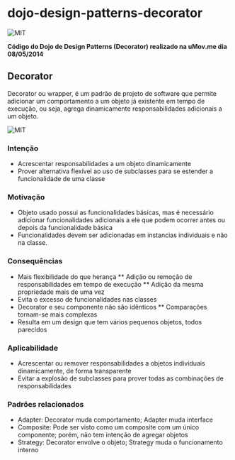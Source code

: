 dojo-design-patterns-decorator
==============================

![MIT](https://octodex.github.com/images/kimonotocat.png)

**Código do Dojo de Design Patterns (Decorator) realizado na uMov.me dia 08/05/2014**

## Decorator

Decorator ou wrapper, é um padrão de projeto de software que permite adicionar um comportamento a um objeto já existente em tempo de execução, ou seja, agrega dinamicamente responsabilidades adicionais a um objeto.

![MIT](https://www.google.com.br/url?sa=i&rct=j&q=&esrc=s&source=images&cd=&cad=rja&uact=8&docid=HFWb1hmCYiP9IM&tbnid=pmsKm_jGYOQ10M:&ved=0CAUQjRw&url=http%3A%2F%2Fen.wikipedia.org%2Fwiki%2FDecorator_pattern&ei=SQ9rU6bTG4r68AHJlYHwDw&bvm=bv.66330100,d.aWw&psig=AFQjCNEsxYwxB_79tnqM23E1VScvqBg4GQ&ust=1399611590380746)

### Intenção
* Acrescentar responsabilidades a um objeto dinamicamente
* Prover alternativa flexível ao uso de subclasses para se estender a funcionalidade de uma classe

### Motivação
* Objeto usado possui as funcionalidades básicas, mas é necessário adicionar funcionalidades adicionais a ele que podem ocorrer antes ou depois da funcionalidade básica
* Funcionalidades devem ser adicionadas em instancias individuais e não na classe.

### Consequências
* Mais flexibilidade do que herança
** Adição ou remoção de responsabilidades em tempo de execução
** Adição da mesma propriedade mais de uma vez
* Evita o excesso de funcionalidades nas classes
* Decorator e seu componente não são idênticos
** Comparações tornam-se mais complexas
* Resulta em um design que tem vários pequenos objetos, todos parecidos

### Aplicabilidade
* Acrescentar ou remover responsabilidades a objetos  individuais dinamicamente, de forma transparente
* Evitar a explosão de subclasses para prover todas as combinações de responsabilidades

### Padrões relacionados
* Adapter: Decorator muda comportamento; Adapter muda interface
* Composite: Pode ser visto como um composite com um único componente; porém, não tem intenção de agregar objetos
* Strategy: Decorator envolve o objeto; Strategy muda o funcionamento interno
